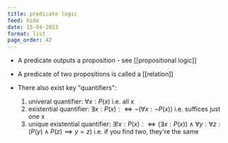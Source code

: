 ```yaml
---
title: predicate logic
feed: hide
date: 15-04-2023
format: list
page_order: 42
---
```



- A predicate outputs a proposition - see [[propositional logic]]
- A predicate of two propositions is called a [[relation]]

- There also exist key "quantifiers":
	1. univeral quantifier: $\forall x: P(x)$ i.e. all x
	2. existential quantifier: $\exists x: P(x):\iff \neg(\forall x: \neg P(x))$ i.e. suffices just one x
	3. unique existential quantifier: $\exists ! x: P(x): \iff (\exists x: P(x)) \land \forall y: \forall z: (P(y)\land P(z)\implies y=z)$ i.e. if you find two, they're the same
